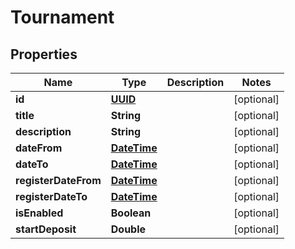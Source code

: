 
# Tournament

## Properties
Name | Type | Description | Notes
------------ | ------------- | ------------- | -------------
**id** | [**UUID**](UUID.md) |  |  [optional]
**title** | **String** |  |  [optional]
**description** | **String** |  |  [optional]
**dateFrom** | [**DateTime**](DateTime.md) |  |  [optional]
**dateTo** | [**DateTime**](DateTime.md) |  |  [optional]
**registerDateFrom** | [**DateTime**](DateTime.md) |  |  [optional]
**registerDateTo** | [**DateTime**](DateTime.md) |  |  [optional]
**isEnabled** | **Boolean** |  |  [optional]
**startDeposit** | **Double** |  |  [optional]



